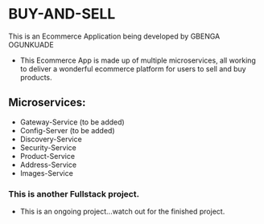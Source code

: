 # BUY-AND-SELL
This is an Ecommerce Application being developed by GBENGA OGUNKUADE

- This Ecommerce App is made up of multiple microservices, all working to deliver a wonderful ecommerce platform for users to sell and buy products.

## Microservices:
- Gateway-Service (to be added)
- Config-Server (to be added)
- Discovery-Service
- Security-Service
- Product-Service
- Address-Service
- Images-Service


### This is another Fullstack project.
- This is an ongoing project...watch out for the finished project.

